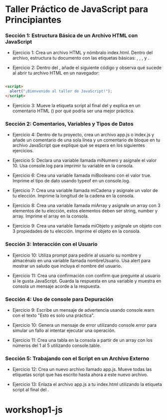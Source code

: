# Taller Práctico de JavaScript para Principiantes

### Sección 1: Estructura Básica de un Archivo HTML con JavaScript

- Ejercicio 1: Crea un archivo HTML y nómbralo index.html. Dentro del archivo, estructura tu documento con las 
etiquetas básicas: <!DOCTYPE html>, <html>, <head>, y <body>.

- Ejercicio 2: Dentro del <body>, añade el siguiente código y observa qué sucede al abrir tu 
archivo HTML en un navegador:

```html

<script>
  alert("¡Bienvenido al taller de JavaScript!");
</script>

```

- Ejercicio 3: Mueve la etiqueta script al final del <body> y explica en un comentario HTML (<!-- comentario -->) por qué podría ser una mejor práctica.

### Sección 2: Comentarios, Variables y Tipos de Datos

- Ejercicio 4: Dentro de tu proyecto, crea un archivo app.js o index.js y añade un comentario de una sola línea y un comentario de bloque en tu archivo JavaScript que explique qué se espera en los siguientes ejercicios.

- Ejercicio 5: Declara una variable llamada miNumero y asígnale el valor 10. Usa console.log para imprimir tu variable en la consola.

- Ejercicio 6: Crea una variable llamada miBooleano con el valor true. Imprime el tipo de dato usando typeof en un console.log.

- Ejercicio 7: Crea una variable llamada miCadena y asígnale un valor de tu elección. Imprime la longitud de la cadena en la consola.

- Ejercicio 8: Crea una variable llamada miArray y asígnale un array con 3 elementos de tu elección, estos elementos deben ser string, number y array. Imprime el array en la consola.

- Ejercicio 9: Crea una variable llamada miObjeto y asígnale un objeto con 3 propiedades de tu elección. Imprime el objeto en la consola.

### Sección 3: Interacción con el Usuario

- Ejercicio 10: Utiliza prompt para pedirle al usuario su nombre y almacénalo en una variable llamada nombreUsuario. Usa alert para mostrar un saludo que incluya el nombre del usuario.

- Ejercicio 11: Crea una confirmación con confirm que pregunte al usuario si le gusta JavaScript. Guarda la respuesta en una variable y muestra en consola un mensaje acorde a la respuesta.

### Sección 4: Uso de console para Depuración

- Ejercicio 9: Escribe un mensaje de advertencia usando console.warn con el texto "Esto es solo una práctica".

- Ejercicio 10: Genera un mensaje de error utilizando console.error para simular un fallo al intentar ejecutar una operación.

- Ejercicio 11: Crea una tabla en la consola a partir de un array con los números del 1 al 5 utilizando console.table.

### Sección 5: Trabajando con el Script en un Archivo Externo

- Ejercicio 12: Crea un nuevo archivo llamado app.js. Mueve todas las etiquetas script que has escrito hasta ahora a este nuevo archivo.

- Ejercicio 13: Enlaza el archivo app.js a tu index.html utilizando la etiqueta script al final del <body>.



# workshop1-js
